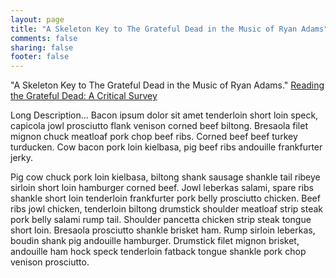 ```yaml
---
layout: page
title: "A Skeleton Key to The Grateful Dead in the Music of Ryan Adams"
comments: false
sharing: false
footer: false
---
```


"A Skeleton Key to The Grateful Dead in the Music of Ryan Adams." [Reading the Grateful Dead: A Critical Survey](http://www.amazon.com/Reading-Grateful-Dead-Critical-Survey/dp/0810883716/ref=sr_1_1?s=books&ie=UTF8&qid=1356040454&sr=1-1&keywords=reading+the+grateful+dead)

Long Description... Bacon ipsum dolor sit amet tenderloin short loin speck, capicola jowl prosciutto flank venison corned beef biltong. Bresaola filet mignon chuck meatloaf pork chop beef ribs. Corned beef beef turkey turducken. Cow bacon pork loin kielbasa, pig beef ribs andouille frankfurter jerky.

Pig cow chuck pork loin kielbasa, biltong shank sausage shankle tail ribeye sirloin short loin hamburger corned beef. Jowl leberkas salami, spare ribs shankle short loin tenderloin frankfurter pork belly prosciutto chicken. Beef ribs jowl chicken, tenderloin biltong drumstick shoulder meatloaf strip steak pork belly salami rump tail. Shoulder pancetta chicken strip steak tongue short loin. Bresaola prosciutto shankle brisket ham. Rump sirloin leberkas, boudin shank pig andouille hamburger. Drumstick filet mignon brisket, andouille ham hock speck tenderloin fatback tongue shankle pork chop venison prosciutto.
